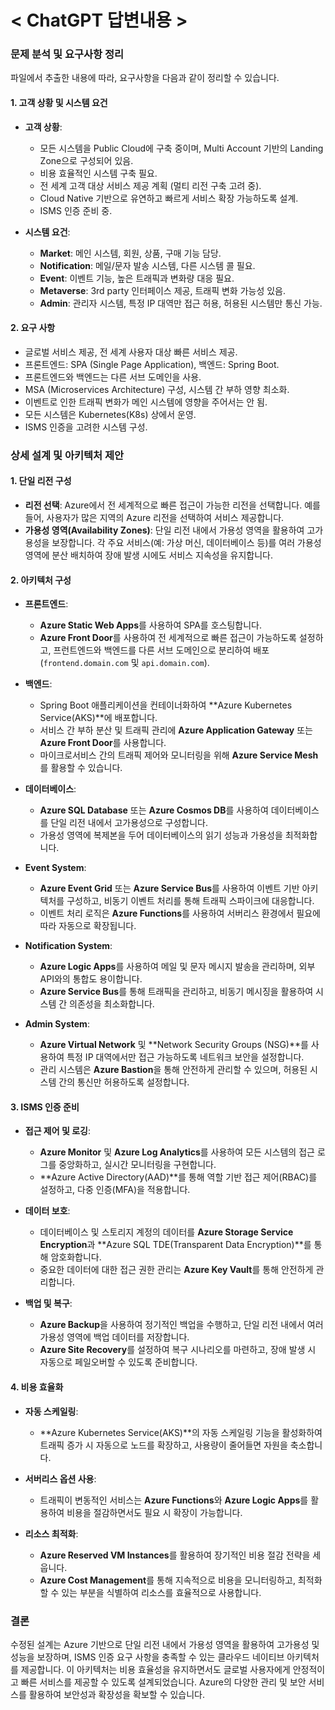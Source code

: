 # < ChatGPT 답변내용 >



### 문제 분석 및 요구사항 정리

파일에서 추출한 내용에 따라, 요구사항을 다음과 같이 정리할 수 있습니다.

#### 1. 고객 상황 및 시스템 요건
- **고객 상황**:
  - 모든 시스템을 Public Cloud에 구축 중이며, Multi Account 기반의 Landing Zone으로 구성되어 있음.
  - 비용 효율적인 시스템 구축 필요.
  - 전 세계 고객 대상 서비스 제공 계획 (멀티 리전 구축 고려 중).
  - Cloud Native 기반으로 유연하고 빠르게 서비스 확장 가능하도록 설계.
  - ISMS 인증 준비 중.

- **시스템 요건**:
  - **Market**: 메인 시스템, 회원, 상품, 구매 기능 담당.
  - **Notification**: 메일/문자 발송 시스템, 다른 시스템 콜 필요.
  - **Event**: 이벤트 기능, 높은 트래픽과 변화량 대응 필요.
  - **Metaverse**: 3rd party 인터페이스 제공, 트래픽 변화 가능성 있음.
  - **Admin**: 관리자 시스템, 특정 IP 대역만 접근 허용, 허용된 시스템만 통신 가능.

#### 2. 요구 사항
- 글로벌 서비스 제공, 전 세계 사용자 대상 빠른 서비스 제공.
- 프론트엔드: SPA (Single Page Application), 백엔드: Spring Boot.
- 프론트엔드와 백엔드는 다른 서브 도메인을 사용.
- MSA (Microservices Architecture) 구성, 시스템 간 부하 영향 최소화.
- 이벤트로 인한 트래픽 변화가 메인 시스템에 영향을 주어서는 안 됨.
- 모든 시스템은 Kubernetes(K8s) 상에서 운영.
- ISMS 인증을 고려한 시스템 구성.



### 상세 설계 및 아키텍처 제안

#### 1. **단일 리전 구성**
- **리전 선택**: Azure에서 전 세계적으로 빠른 접근이 가능한 리전을 선택합니다. 예를 들어, 사용자가 많은 지역의 Azure 리전을 선택하여 서비스 제공합니다.
- **가용성 영역(Availability Zones)**: 단일 리전 내에서 가용성 영역을 활용하여 고가용성을 보장합니다. 각 주요 서비스(예: 가상 머신, 데이터베이스 등)를 여러 가용성 영역에 분산 배치하여 장애 발생 시에도 서비스 지속성을 유지합니다.

#### 2. **아키텍처 구성**

- **프론트엔드**:
  - **Azure Static Web Apps**를 사용하여 SPA를 호스팅합니다.
  - **Azure Front Door**를 사용하여 전 세계적으로 빠른 접근이 가능하도록 설정하고, 프런트엔드와 백엔드를 다른 서브 도메인으로 분리하여 배포 (`frontend.domain.com` 및 `api.domain.com`).

- **백엔드**:
  - Spring Boot 애플리케이션을 컨테이너화하여 **Azure Kubernetes Service(AKS)**에 배포합니다.
  - 서비스 간 부하 분산 및 트래픽 관리에 **Azure Application Gateway** 또는 **Azure Front Door**를 사용합니다.
  - 마이크로서비스 간의 트래픽 제어와 모니터링을 위해 **Azure Service Mesh**를 활용할 수 있습니다.

- **데이터베이스**:
  - **Azure SQL Database** 또는 **Azure Cosmos DB**를 사용하여 데이터베이스를 단일 리전 내에서 고가용성으로 구성합니다.
  - 가용성 영역에 복제본을 두어 데이터베이스의 읽기 성능과 가용성을 최적화합니다.

- **Event System**:
  - **Azure Event Grid** 또는 **Azure Service Bus**를 사용하여 이벤트 기반 아키텍처를 구성하고, 비동기 이벤트 처리를 통해 트래픽 스파이크에 대응합니다.
  - 이벤트 처리 로직은 **Azure Functions**를 사용하여 서버리스 환경에서 필요에 따라 자동으로 확장됩니다.

- **Notification System**:
  - **Azure Logic Apps**를 사용하여 메일 및 문자 메시지 발송을 관리하며, 외부 API와의 통합도 용이합니다.
  - **Azure Service Bus**를 통해 트래픽을 관리하고, 비동기 메시징을 활용하여 시스템 간 의존성을 최소화합니다.

- **Admin System**:
  - **Azure Virtual Network** 및 **Network Security Groups (NSG)**를 사용하여 특정 IP 대역에서만 접근 가능하도록 네트워크 보안을 설정합니다.
  - 관리 시스템은 **Azure Bastion**을 통해 안전하게 관리할 수 있으며, 허용된 시스템 간의 통신만 허용하도록 설정합니다.

#### 3. **ISMS 인증 준비**
- **접근 제어 및 로깅**:
  - **Azure Monitor** 및 **Azure Log Analytics**를 사용하여 모든 시스템의 접근 로그를 중앙화하고, 실시간 모니터링을 구현합니다.
  - **Azure Active Directory(AAD)**를 통해 역할 기반 접근 제어(RBAC)를 설정하고, 다중 인증(MFA)을 적용합니다.

- **데이터 보호**:
  - 데이터베이스 및 스토리지 계정의 데이터를 **Azure Storage Service Encryption**과 **Azure SQL TDE(Transparent Data Encryption)**를 통해 암호화합니다.
  - 중요한 데이터에 대한 접근 권한 관리는 **Azure Key Vault**를 통해 안전하게 관리합니다.

- **백업 및 복구**:
  - **Azure Backup**을 사용하여 정기적인 백업을 수행하고, 단일 리전 내에서 여러 가용성 영역에 백업 데이터를 저장합니다.
  - **Azure Site Recovery**를 설정하여 복구 시나리오를 마련하고, 장애 발생 시 자동으로 페일오버할 수 있도록 준비합니다.

#### 4. **비용 효율화**
- **자동 스케일링**:
  - **Azure Kubernetes Service(AKS)**의 자동 스케일링 기능을 활성화하여 트래픽 증가 시 자동으로 노드를 확장하고, 사용량이 줄어들면 자원을 축소합니다.
  
- **서버리스 옵션 사용**:
  - 트래픽이 변동적인 서비스는 **Azure Functions**와 **Azure Logic Apps**를 활용하여 비용을 절감하면서도 필요 시 확장이 가능합니다.

- **리소스 최적화**:
  - **Azure Reserved VM Instances**를 활용하여 장기적인 비용 절감 전략을 세웁니다.
  - **Azure Cost Management**를 통해 지속적으로 비용을 모니터링하고, 최적화할 수 있는 부분을 식별하여 리소스를 효율적으로 사용합니다.

### 결론

수정된 설계는 Azure 기반으로 단일 리전 내에서 가용성 영역을 활용하여 고가용성 및 성능을 보장하며, ISMS 인증 요구 사항을 충족할 수 있는 클라우드 네이티브 아키텍처를 제공합니다. 이 아키텍처는 비용 효율성을 유지하면서도 글로벌 사용자에게 안정적이고 빠른 서비스를 제공할 수 있도록 설계되었습니다. Azure의 다양한 관리 및 보안 서비스를 활용하여 보안성과 확장성을 확보할 수 있습니다.